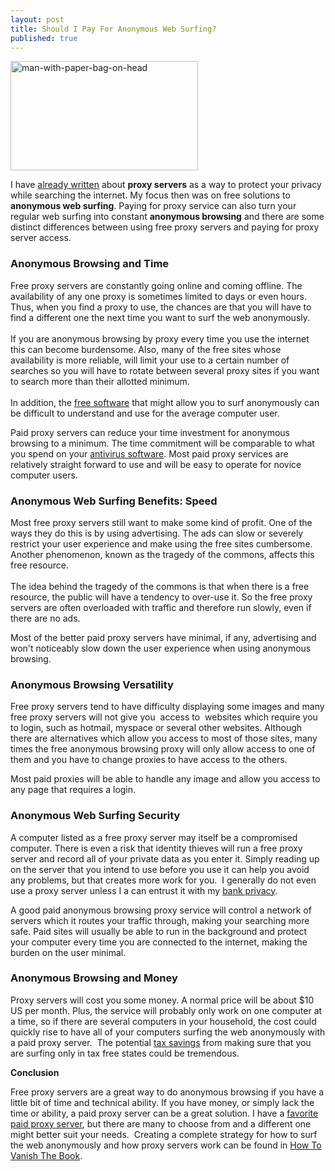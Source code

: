 ```yaml
---
layout: post
title: Should I Pay For Anonymous Web Surfing?
published: true
---
```

<p><img class="aligncenter size-medium wp-image-470" title="man-with-paper-bag-on-head" src="{{ site.baseurl }}/images/man-with-paper-bag-on-head-300x175.jpg" alt="man-with-paper-bag-on-head" width="300" height="175" /></p>
<p>I have <a title="Anonymous Web Surfing" href="http://www.howtovanish.com/2009/08/anonymous-web-surfing/" target="_blank">already written</a> about <strong>proxy servers</strong> as a way to protect your privacy while searching the internet.  My focus then was on free solutions to <strong>anonymous web surfing</strong>.  Paying for proxy service can also turn your regular web surfing into constant <strong>anonymous browsing</strong> and there are some distinct differences between using free proxy servers and paying for proxy server access.</p>
<h3><strong>Anonymous Browsing and Time</strong></h3>
<p>Free proxy servers are constantly going online and coming offline.  The availability of any one proxy is sometimes limited to days or even hours.  Thus, when you find a proxy to use, the chances are that you will have to find a different one the next time you want to surf the web anonymously.  <br /><br />If you are anonymous browsing by proxy every time you use the internet this can become burdensome.  Also, many of the free sites whose availability is more reliable, will limit your use to a certain number of searches so you will have to rotate between several proxy sites if you want to search more than their allotted minimum. <br /><br /> In addition, the <a title="free" href="http://sourceforge.net/" target="_blank">free software</a> that might allow you to surf anonymously can be difficult to understand and use for the average computer user.</p>
<p>Paid proxy servers can reduce your time investment for anonymous browsing to a minimum.  The time commitment will be comparable to what you spend on your <a title="anti" href="http://en.wikipedia.org/wiki/Anti_virus" target="_blank">antivirus software</a>.  Most paid proxy services are relatively straight forward to use and will be easy to operate for novice computer users.</p>
<h3><strong>Anonymous Web Surfing Benefits: Speed</strong></h3>
<p>Most free proxy servers still want to make some kind of profit.  One of the ways they do this is by using advertising.  The ads can slow or severely restrict your user experience and make using the free sites cumbersome.  Another phenomenon, known as the tragedy of the commons, affects this free resource. <br /><br /> The idea behind the tragedy of the commons is that when there is a free resource, the public will have  a tendency to over-use it.  So the free proxy servers are often overloaded with traffic and therefore run slowly, even if there are no ads.</p>
<p>Most of the better paid proxy servers have minimal, if any, advertising and won't noticeably slow down the user experience when using anonymous browsing.</p>
<h3><strong>Anonymous Browsing Versatility</strong></h3>
<p>Free proxy servers tend to have difficulty displaying some images and many free proxy servers will not give you  access to  websites which require you to login, such as hotmail, myspace or several other websites.  Although there are alternatives which allow you access to most of those sites, many times the free anonymous browsing proxy will only allow access to one of them and you have to change proxies to have access to the others.</p>
<p>Most paid proxies will be able to handle any image and allow you access to any page that requires a login.</p>
<h3><strong>Anonymous Web Surfing Security</strong></h3>
<p>A computer listed as a free proxy server may itself be a compromised computer.   There is even a risk that identity thieves will run a free proxy server and record all of your private data as you enter it.  Simply reading up on the server that you intend to use before you use it can help you avoid any problems, but that creates more work for you.  I generally do not even use a proxy server unless I a can entrust it with my <a href="http://www.howtovanish.com/bankprivacyreport1">bank privacy</a>.</p>
<p>A good paid anonymous browsing proxy service will control a network of servers which it routes your traffic through, making your searching more safe.   Paid sites will usually be able to run in the background and protect your computer every time you are connected to the internet, making the burden on the user minimal.</p>
<h3><strong>Anonymous Browsing and Money</strong></h3>
<p>Proxy servers will cost you some money.  A normal price will be about $10 US per month.  Plus, the service will probably only work on one computer at  a time, so if there are several computers in your household, the cost could quickly rise to have all of your computers surfing the web anonymously with a paid proxy server.  The potential <a href="http://www.howtovanish.com/taxdomicile">tax savings</a> from making sure that you are surfing only in tax free states could be tremendous.</p>
<p><strong>Conclusion</strong></p>
<p>Free proxy servers are a great way to do anonymous browsing if you have a little bit of time and technical ability.  If you have money, or simply lack the time or ability, a paid proxy server can be a great solution.  I have a <a title="Identity Cloaker" href="http://www.howtovanish.com/IdentityCloaker" target="_blank">favorite paid proxy server</a>, but there are many to choose from and a different one might better suit your needs.  Creating a complete strategy for how to surf the web anonymously and how proxy servers work can be found in <a href="http://www.howtovanish.com/HTVBook">How To Vanish The Book</a>.</p>
